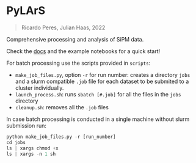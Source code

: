 # PyLArS
> Ricardo Peres, Julian Haas, 2022

Comprehensive processing and analysis of SiPM data.

Check the [docs](https://ricmperes.github.io/PyLArS/) and the example 
notebooks for a quick start!

For batch processing use the scripts provided in `scripts`:
  * `make_job_files.py`, option `-r` for run number: creates a directory `jobs` and a slurm compatible `.job` file for each dataset to be submited to a cluster individually.
  * `launch_process.sh`: runs `sbatch [#.job]` for all the files in the `jobs` directory
  * `cleanup.sh`: removes all the `.job` files
 
In case batch processing is conducted in a single machine without slurm submission run:
```python
python make_job_files.py -r [run_number]
cd jobs
ls | xargs chmod +x
ls | xargs -n 1 sh
```
